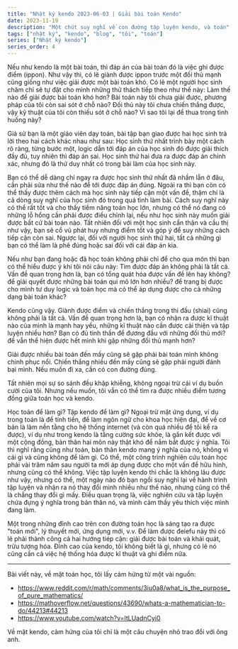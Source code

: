 ```yaml
---
title: "Nhật ký kendo 2023-06-03 | Giải bài toán Kendo"
date: 2023-11-19
description: "Một chút suy nghĩ về con đường tập luyện kendo, và toán"
tags: ["nhật ký", "kendo", "blog", "tôi", "toán"]
series: ["Nhật ký kendo"]
series_order: 4
---
```


Nếu như kendo là một bài toán, thì đáp án của bài toán đó là việc ghi được điểm (ippon). Như vậy thì, có lẽ giành được ippon trước một đối thủ mạnh cũng giống như việc giải được một bài toán khó. Có lẽ một người học sinh chăm chỉ sẽ tự đặt cho mình những thử thách tiếp theo như thế này: Làm thế nào để giải được bài toán khó hơn? Bài toán này tôi chưa giải được, phương pháp của tôi còn sai sót ở chỗ nào? Đối thủ này tôi chưa chiến thắng được, vậy kỹ thuật của tôi còn thiếu sót ở chỗ nào? Vì sao tôi lại để thua trong tình huống này?

Giả sử bạn là một giáo viên dạy toán, bài tập bạn giao được hai học sinh trả lời theo hai cách khác nhau như sau: Học sinh thứ nhất trình bày một cách rõ ràng, từng bước một, logic dẫn tới đáp án của học sinh đó được giải thích đầy đủ, tuy nhiên thì đáp án sai. Học sinh thứ hai đưa ra được đáp án chính xác, nhưng đó là thứ duy nhất có trong bài làm của học sinh này.

Bạn có thể dễ dàng chỉ ngay ra được học sinh thứ nhất đã nhầm lẫn ở đâu, cần phải sửa như thế nào để tới được đáp án đúng. Ngoài ra thì bạn còn có thể thấy được thêm cách mà học sinh này tiếp cận một vấn đề, thậm chí là cả dòng suy nghĩ của học sinh đó trong quá tình làm bài. Cách suy nghĩ này có thể rất tốt và cho thấy tiềm năng toán học lớn, nhưng có thể nó đang có những lỗ hổng cần phải được điều chỉnh lại, nếu như học sinh này muốn giải được bất cứ bài toán nào. Tất nhiên đối với một học sinh cẩn thận và cầu thị như vậy, bạn sẽ cổ vũ phát huy nhưng điểm tốt và góp ý để suy những cách tiếp cận còn sai. Ngược lại, đối với người học sinh thứ hai, tất cả những gì bạn có thể làm là phê đúng hoặc sai đối với cái đáp án kia.

Nếu như bạn đang hoặc đã học toán không phải chỉ để cho qua môn thì bạn có thể hiểu được ý khi tôi nói câu này: Tìm được đáp án không phải là tất cả. Vấn đề quan trọng hơn là, bạn có tổng quát hóa được vấn đề lên hay không? để giải quyết được những bài toán qui mô lớn hơn nhiều? để trang bị được cho mình tư duy logic và toán học mà có thể áp dụng được cho cả những dạng bài toán khác?

Kendo cũng vậy. Giành được điểm và chiến thắng trong thi đấu (shiai) cũng không phải là tất cả. Vấn đề quan trọng hơn là, bạn có nhận ra được kĩ thuật nào của mình là mạnh hay yếu, những kĩ thuật nào cần được cải thiện và tập luyện nhiều hơn? Bạn có đủ tinh thần để đương đầu với những đối thủ mới? để vẫn thể hiện được hết mình khi gặp những đối thủ mạnh hơn?

Giải được nhiều bài toán đến mấy cũng sẽ gặp phải bài toán mình không chinh phục nổi. Chiến thắng nhiều đến mấy cũng sẽ gặp phải người đánh bại mình. Nếu muốn đi xa, cần có con đường đúng.

Tất nhiên mọi sự so sánh đều khập khiễng, không ngoại trừ cái ví dụ buồn cười của tôi. Nhưng nếu muốn, tôi vẫn có thể tìm ra được nhiều điểm tương đồng giữa toán học và kendo.

Học toán để làm gì? Tập kendo để làm gì? Ngoại trừ mặt ứng dụng, ví dụ trong toán là để tính tiền, để làm ngôn ngữ cho khoa học hiện đại, để về cơ bản là làm nền tằng cho hệ thống internet (và còn quá nhiều để tôi kể ra được), ví dụ như trong kendo là tằng cường sức khỏe, là gắn kết được với một cộng đồng, bản thân hai môn này thật khó để nắm bắt được ý nghĩa. Tôi thì nghĩ rằng cũng như toán, bản thân kendo mang ý nghĩa của nó, không vì cái gì và cũng không để làm gì. Có thể, một công trình nghiên cứu toán học phải vài trăm năm sau người ta mới áp dụng được cho một vấn đề hữu hình, nhưng cũng có thể không. Việc tập luyện kendo thì chắc là không lâu được như vậy, nhưng có thể, một ngày nào đó bạn ngồi suy nghĩ lại về hành trình tập luyện và nhận ra nó thay đổi mình nhiều như thế nào, nhưng cũng có thể là chẳng thay đổi gì mấy. Điều quan trọng là, việc nghiên cứu và tập luyện chứa đựng ý nghĩa trong bản thân nó, và mình cảm thấy yêu thích việc mình đang làm.

Một trong những đỉnh cao trên con đường toán học là sáng tạo ra được "toán mới", lý thuyết mới, ứng dụng mới, v.v. Để làm được đeiefu này thì có lẽ phải thành công cả hai hướng tiép cận: giải được bài toán và khái quát, trừu tượng hóa. Đỉnh cao của kendo, tôi không biết là gì, nhưng có lẽ nó cũng cần cả việc hệ thống hóa được kĩ thuật và ghi điểm nữa.

---

Bài viết này, về mặt toán học, tôi lấy cảm hứng từ một vài nguồn:

- https://www.reddit.com/r/math/comments/3iu0a8/what_is_the_purpose_of_pure_mathematics/
- https://mathoverflow.net/questions/43690/whats-a-mathematician-to-do/44213#44213
- https://www.youtube.com/watch?v=ltLUadnCyi0

Về mặt kendo, cảm hứng của tôi chỉ là một câu chuyện nhỏ trao đổi với ông anh.
